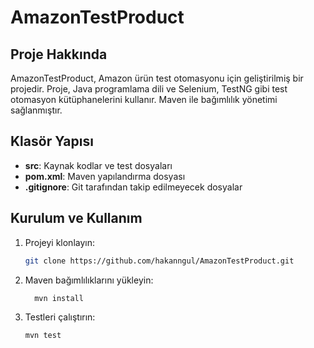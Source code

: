 # AmazonTestProduct

## Proje Hakkında

AmazonTestProduct, Amazon ürün test otomasyonu için geliştirilmiş bir projedir. Proje, Java programlama dili ve Selenium, TestNG gibi test otomasyon kütüphanelerini kullanır. Maven ile bağımlılık yönetimi sağlanmıştır.

## Klasör Yapısı

- **src**: Kaynak kodlar ve test dosyaları
- **pom.xml**: Maven yapılandırma dosyası
- **.gitignore**: Git tarafından takip edilmeyecek dosyalar

## Kurulum ve Kullanım

1. Projeyi klonlayın:
   
   ```sh
   git clone https://github.com/hakanngul/AmazonTestProduct.git

2. Maven bağımlılıklarını yükleyin:

   ```sh
     mvn install

3. Testleri çalıştırın:
    
    ```sh
    mvn test
